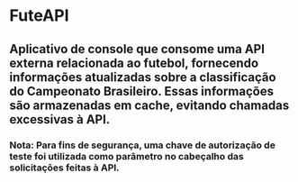 # FuteAPI

## Aplicativo de console que consome uma API externa relacionada ao futebol, fornecendo informações atualizadas sobre a classificação do Campeonato Brasileiro. Essas informações são armazenadas em cache, evitando chamadas excessivas à API.

### Nota: Para fins de segurança, uma chave de autorização de teste foi utilizada como parâmetro no cabeçalho das solicitações feitas à API.

